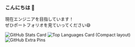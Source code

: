 ### こんにちは 👋
現在エンジニアを目指しています！  
ぜひポートフォリオを見ていってください😄

![GitHub Stats Card](https://github-readme-stats.vercel.app/api?username=akki1027&theme=algolia&show_icons=true)
![Top Languages Card (Compact layout)](https://github-readme-stats.vercel.app/api/top-langs/?username=akki1027&layout=compact&theme=algolia)
![GitHub Extra Pins](https://github-readme-stats.vercel.app/api/pin/?username=akki1027&repo=FitReviews&theme=great-gatsby)


<!--
**akki1027/akki1027** is a ✨ _special_ ✨ repository because its `README.md` (this file) appears on your GitHub profile.

Here are some ideas to get you started:

- 🔭 I’m currently working on ...
- 🌱 I’m currently learning ...
- 👯 I’m looking to collaborate on ...
- 🤔 I’m looking for help with ...
- 💬 Ask me about ...
- 📫 How to reach me: ...
- 😄 Pronouns: ...
- ⚡ Fun fact: ...
-->
